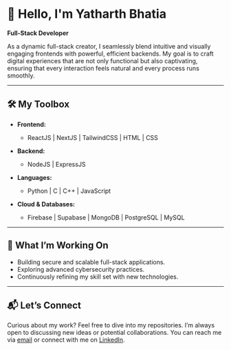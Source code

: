# 👋 Hello, I'm Yatharth Bhatia

**Full-Stack Developer**

As a dynamic full-stack creator, I seamlessly blend intuitive and visually engaging frontends with powerful, efficient backends. My goal is to craft digital experiences that are not only functional but also captivating, ensuring that every interaction feels natural and every process runs smoothly.

---

## 🛠️ My Toolbox

- **Frontend:**  
  - ReactJS | NextJS | TailwindCSS | HTML | CSS

- **Backend:**  
  - NodeJS | ExpressJS

- **Languages:**  
  - Python | C | C++ | JavaScript

- **Cloud & Databases:**  
  - Firebase | Supabase | MongoDB | PostgreSQL | MySQL

---

## 🌟 What I’m Working On

- Building secure and scalable full-stack applications.
- Exploring advanced cybersecurity practices.
- Continuously refining my skill set with new technologies.

---

## 📬 Let’s Connect

Curious about my work? Feel free to dive into my repositories. I’m always open to discussing new ideas or potential collaborations. You can reach me via [email](mailto:yatharth-bhatia@outlook.com) or connect with me on [LinkedIn](https://www.linkedin.com/in/yatharth-bhatia).
